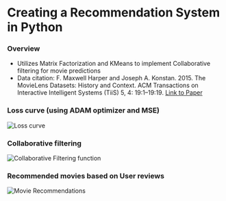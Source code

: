# Creating a Recommendation System in Python

### Overview
* Utilizes Matrix Factorization and KMeans to implement Collaborative filtering for movie predictions
* Data citation: F. Maxwell Harper and Joseph A. Konstan. 2015. The MovieLens Datasets: History and Context. ACM Transactions on Interactive Intelligent Systems (TiiS) 5, 4: 19:1–19:19. [Link to Paper](https://doi.org/10.1145/2827872)
### Loss curve (using ADAM optimizer and MSE)
![Loss curve](https://i.ibb.co/hR7WbCG/loss-visualization.png)

### Collaborative filtering
![Collaborative Filtering function](https://i.ibb.co/f00mJ1S/collaborative-filtering.png)

### Recommended movies based on User reviews
![Movie Recommendations](https://i.ibb.co/b6wSFhd/clustered-recommendations.png)
